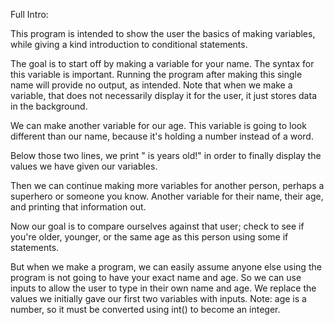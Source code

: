Full Intro:

This program is intended to show the user the basics of making variables, while giving a kind introduction to conditional statements.

The goal is to start off by making a variable for your name. The syntax for this variable is important. Running the program after making this single name will provide no output, as intended. Note that when we make a variable, that does not necessarily display it for the user, it just stores data in the background.

We can make another variable for our age. This variable is going to look different than our name, because it's holding a number instead of a word.

Below those two lines, we print "<name> is <age> years old!" in order to finally display the values we have given our variables.

Then we can continue making more variables for another person, perhaps a superhero or someone you know. Another variable for their name, their age, and printing that information out.

Now our goal is to compare ourselves against that user; check to see if you're older, younger, or the same age as this person using some if statements.

But when we make a program, we can easily assume anyone else using the program is not going to have your exact name and age. So we can use inputs to allow the user to type in their own name and age. We replace the values we initially gave our first two variables with inputs. Note: age is a number, so it must be converted using int() to become an integer.